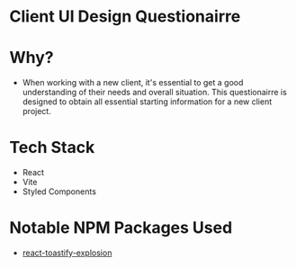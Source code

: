 # Client UI Design Questionairre

# Why?
- When working with a new client, it's essential to get a good understanding of their needs and overall situation. This questionairre is designed to obtain all essential starting information for a new client project.

# Tech Stack
- React
- Vite
- Styled Components

# Notable NPM Packages Used
- [react-toastify-explosion](https://www.npmjs.com/package/react-confetti-explosion)


